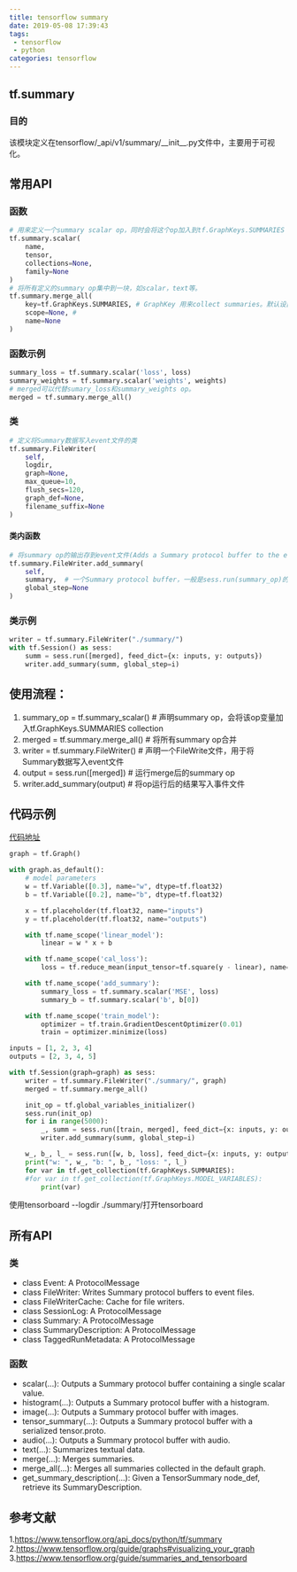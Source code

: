 ```yaml
---
title: tensorflow summary
date: 2019-05-08 17:39:43
tags:
 - tensorflow
 - python
categories: tensorflow
---
```


## tf.summary
### 目的
该模块定义在tensorflow/\_api/v1/summary/\_\_init\_\_.py文件中，主要用于可视化。

## 常用API
### 函数
``` python
# 用来定义一个summary scalar op，同时会将这个op加入到tf.GraphKeys.SUMMARIES collection中。
tf.summary.scalar(
	name, 
	tensor, 
	collections=None, 
	family=None
)
# 将所有定义的summary op集中到一块，如scalar，text等。
tf.summary.merge_all(  
	key=tf.GraphKeys.SUMMARIES, # GraphKey 用来collect summaries。默认设置为GraphKeys.SUMMARIES.
    scope=None, #
    name=None
) 
```
### 函数示例
``` python
summary_loss = tf.summary.scalar('loss', loss)
summary_weights = tf.summary.scalar('weights', weights)
# merged可以代替sumary_loss和summary_weights op。
merged = tf.summary.merge_all() 
```

### 类
``` python
# 定义将Summary数据写入event文件的类
tf.summary.FileWriter(
	self, 
	logdir,　
	graph=None, 
	max_queue=10,
	flush_secs=120, 
	graph_def=None, 
	filename_suffix=None
)
```

#### 类内函数
``` python
# 将summary op的输出存到event文件(Adds a Summary protocol buffer to the event file.)
tf.summary.FileWriter.add_summary(
	self,
	summary,  # 一个Summary protocol buffer，一般是sess.run(summary_op)的结果
	global_step=None
) 
```
### 类示例
``` python
writer = tf.summary.FileWriter("./summary/")
with tf.Session() as sess:
    summ = sess.run([merged], feed_dict={x: inputs, y: outputs})
    writer.add_summary(summ, global_step=i)
```

## 使用流程：
1. summary_op = tf.summary_scalar() # 声明summary op，会将该op变量加入tf.GraphKeys.SUMMARIES collection
2. merged = tf.summary.merge_all() # 将所有summary op合并
3. writer = tf.summary.FileWriter() # 声明一个FileWrite文件，用于将Summary数据写入event文件
4. output = sess.run([merged]) # 运行merge后的summary op
5. writer.add_summary(output) # 将op运行后的结果写入事件文件

## 代码示例
[代码地址](https://github.com/mxxhcm/code/blob/master/tf/some_ops/tf_summary.py)
``` python
graph = tf.Graph()

with graph.as_default():
    # model parameters
    w = tf.Variable([0.3], name="w", dtype=tf.float32)
    b = tf.Variable([0.2], name="b", dtype=tf.float32)

    x = tf.placeholder(tf.float32, name="inputs")
    y = tf.placeholder(tf.float32, name="outputs")

    with tf.name_scope('linear_model'):
        linear = w * x + b

    with tf.name_scope('cal_loss'):
        loss = tf.reduce_mean(input_tensor=tf.square(y - linear), name='loss')

    with tf.name_scope('add_summary'):
        summary_loss = tf.summary.scalar('MSE', loss)
        summary_b = tf.summary.scalar('b', b[0])

    with tf.name_scope('train_model'):
        optimizer = tf.train.GradientDescentOptimizer(0.01)
        train = optimizer.minimize(loss)

inputs = [1, 2, 3, 4]
outputs = [2, 3, 4, 5]

with tf.Session(graph=graph) as sess:
    writer = tf.summary.FileWriter("./summary/", graph)
    merged = tf.summary.merge_all()

    init_op = tf.global_variables_initializer()
    sess.run(init_op)
    for i in range(5000):
        _, summ = sess.run([train, merged], feed_dict={x: inputs, y: outputs})
        writer.add_summary(summ, global_step=i)

    w_, b_, l_ = sess.run([w, b, loss], feed_dict={x: inputs, y: outputs})
    print("w: ", w_, "b: ", b_, "loss: ", l_)
    for var in tf.get_collection(tf.GraphKeys.SUMMARIES):
    #for var in tf.get_collection(tf.GraphKeys.MODEL_VARIABLES):
        print(var)
```

使用tensorboard --logdir ./summary/打开tensorboard

## 所有API
### 类
- class Event: A ProtocolMessage
- class FileWriter: Writes Summary protocol buffers to event files.
- class FileWriterCache: Cache for file writers.
- class SessionLog: A ProtocolMessage
- class Summary: A ProtocolMessage
- class SummaryDescription: A ProtocolMessage
- class TaggedRunMetadata: A ProtocolMessage

### 函数
- scalar(...): Outputs a Summary protocol buffer containing a single scalar value.
- histogram(...): Outputs a Summary protocol buffer with a histogram.
- image(...): Outputs a Summary protocol buffer with images.
- tensor_summary(...): Outputs a Summary protocol buffer with a serialized tensor.proto.
- audio(...): Outputs a Summary protocol buffer with audio.
- text(...): Summarizes textual data.
- merge(...): Merges summaries.
- merge_all(...): Merges all summaries collected in the default graph.
- get_summary_description(...): Given a TensorSummary node_def, retrieve its SummaryDescription.


## 参考文献
1.https://www.tensorflow.org/api_docs/python/tf/summary
2.https://www.tensorflow.org/guide/graphs#visualizing_your_graph
3.https://www.tensorflow.org/guide/summaries_and_tensorboard
